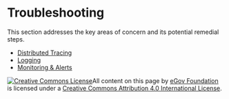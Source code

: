 # Troubleshooting

This section addresses the key areas of concern and its potential remedial steps.

* [Distributed Tracing](distributed-tracing.md)
* [Logging](logging.md)
* [Monitoring & Alerts](monitoring.md)

[![Creative Commons License](https://i.creativecommons.org/l/by/4.0/80x15.png)​](http://creativecommons.org/licenses/by/4.0/)All content on this page by [eGov Foundation](https://egov.org.in/) is licensed under a [Creative Commons Attribution 4.0 International License](http://creativecommons.org/licenses/by/4.0/).
